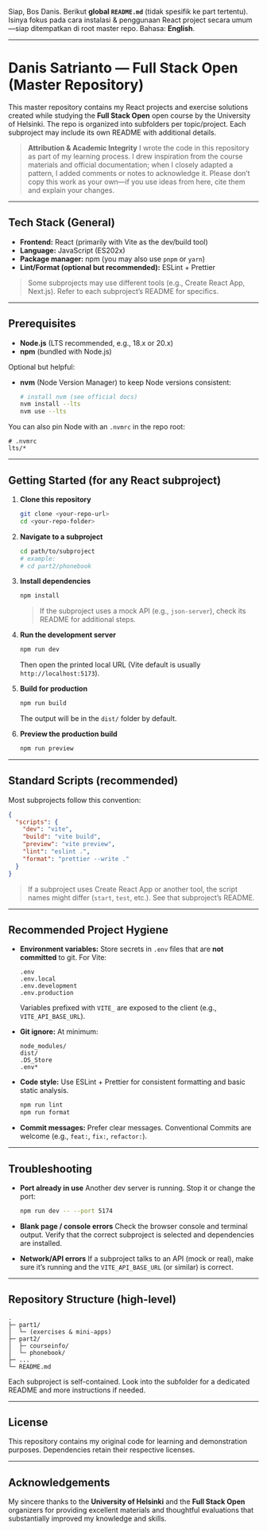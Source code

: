 Siap, Bos Danis. Berikut **global `README.md`** (tidak spesifik ke part tertentu). Isinya fokus pada cara instalasi & penggunaan React project secara umum—siap ditempatkan di root master repo. Bahasa: **English**.

---

# Danis Satrianto — Full Stack Open (Master Repository)

This master repository contains my React projects and exercise solutions created while studying the **Full Stack Open** open course by the University of Helsinki. The repo is organized into subfolders per topic/project. Each subproject may include its own README with additional details.

> **Attribution & Academic Integrity**
> I wrote the code in this repository as part of my learning process. I drew inspiration from the course materials and official documentation; when I closely adapted a pattern, I added comments or notes to acknowledge it. Please don’t copy this work as your own—if you use ideas from here, cite them and explain your changes.

---

## Tech Stack (General)

* **Frontend:** React (primarily with Vite as the dev/build tool)
* **Language:** JavaScript (ES202x)
* **Package manager:** npm (you may also use `pnpm` or `yarn`)
* **Lint/Format (optional but recommended):** ESLint + Prettier

> Some subprojects may use different tools (e.g., Create React App, Next.js). Refer to each subproject’s README for specifics.

---

## Prerequisites

* **Node.js** (LTS recommended, e.g., 18.x or 20.x)
* **npm** (bundled with Node.js)

Optional but helpful:

* **nvm** (Node Version Manager) to keep Node versions consistent:

  ```bash
  # install nvm (see official docs)
  nvm install --lts
  nvm use --lts
  ```

You can also pin Node with an `.nvmrc` in the repo root:

```
# .nvmrc
lts/*
```

---

## Getting Started (for any React subproject)

1. **Clone this repository**

   ```bash
   git clone <your-repo-url>
   cd <your-repo-folder>
   ```

2. **Navigate to a subproject**

   ```bash
   cd path/to/subproject
   # example:
   # cd part2/phonebook
   ```

3. **Install dependencies**

   ```bash
   npm install
   ```

   > If the subproject uses a mock API (e.g., `json-server`), check its README for additional steps.

4. **Run the development server**

   ```bash
   npm run dev
   ```

   Then open the printed local URL (Vite default is usually `http://localhost:5173`).

5. **Build for production**

   ```bash
   npm run build
   ```

   The output will be in the `dist/` folder by default.

6. **Preview the production build**

   ```bash
   npm run preview
   ```

---

## Standard Scripts (recommended)

Most subprojects follow this convention:

```json
{
  "scripts": {
    "dev": "vite",
    "build": "vite build",
    "preview": "vite preview",
    "lint": "eslint .",
    "format": "prettier --write ."
  }
}
```

> If a subproject uses Create React App or another tool, the script names might differ (`start`, `test`, etc.). See that subproject’s README.

---

## Recommended Project Hygiene

* **Environment variables:**
  Store secrets in `.env` files that are **not committed** to git. For Vite:

  ```
  .env
  .env.local
  .env.development
  .env.production
  ```

  Variables prefixed with `VITE_` are exposed to the client (e.g., `VITE_API_BASE_URL`).

* **Git ignore:**
  At minimum:

  ```
  node_modules/
  dist/
  .DS_Store
  .env*
  ```

* **Code style:**
  Use ESLint + Prettier for consistent formatting and basic static analysis.

  ```bash
  npm run lint
  npm run format
  ```

* **Commit messages:**
  Prefer clear messages. Conventional Commits are welcome (e.g., `feat:`, `fix:`, `refactor:`).

---

## Troubleshooting

* **Port already in use**
  Another dev server is running. Stop it or change the port:

  ```bash
  npm run dev -- --port 5174
  ```

* **Blank page / console errors**
  Check the browser console and terminal output. Verify that the correct subproject is selected and dependencies are installed.

* **Network/API errors**
  If a subproject talks to an API (mock or real), make sure it’s running and the `VITE_API_BASE_URL` (or similar) is correct.

---

## Repository Structure (high-level)

```
.
├─ part1/
│  └─ (exercises & mini-apps)
├─ part2/
│  ├─ courseinfo/
│  └─ phonebook/
├─ ...
└─ README.md
```

Each subproject is self-contained. Look into the subfolder for a dedicated README and more instructions if needed.

---

## License

This repository contains my original code for learning and demonstration purposes. Dependencies retain their respective licenses.

---

## Acknowledgements

My sincere thanks to the **University of Helsinki** and the **Full Stack Open** organizers for providing excellent materials and thoughtful evaluations that substantially improved my knowledge and skills.
